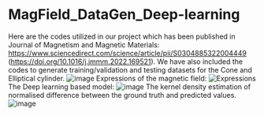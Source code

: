 # MagField_DataGen_Deep-learning

Here are the codes utilized in our project which has been published in Journal of Magnetism and Magnetic Materials: https://www.sciencedirect.com/science/article/pii/S0304885322004449
(https://doi.org/10.1016/j.jmmm.2022.169521).
We have also included the codes to generate training/validation and testing datasets for the Cone and Elliptical cylinder.
![image](https://user-images.githubusercontent.com/60877890/170803498-eee8b4a6-fe5b-4a22-adc9-f3e76db178ad.png)
Expressions of the magnetic field:
![Expressions](https://user-images.githubusercontent.com/60877890/173536047-1c5ac4f0-0373-4cf6-b2aa-f800232fe14e.jpg)
The Deep learning based model:
![image](https://user-images.githubusercontent.com/60877890/170803515-b7c537bb-57fd-405d-8817-ab6909fbc2c3.png)
The kernel density estimation of normalised difference between the ground truth and predicted values.
![image](https://user-images.githubusercontent.com/60877890/170803539-4b659d28-ae7b-44c0-92b3-151674527953.png)


